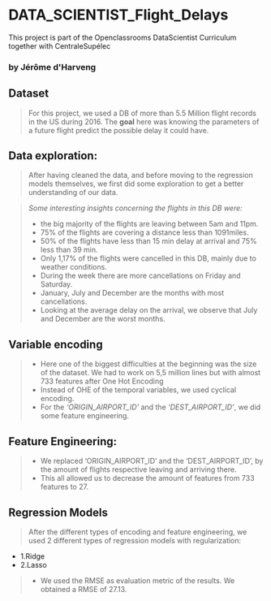 # DATA_SCIENTIST_Flight_Delays
This project is part of the Openclassrooms DataScientist Curriculum together with CentraleSupélec

### by Jérôme d'Harveng


## Dataset
> For this project, we used a DB of more than 5.5 Million flight records in the US during 2016. The **goal** here was knowing the parameters of a future flight predict the possible delay it could have.

## Data exploration:
> After having cleaned the data, and before moving to the regression models themselves, we first did some exploration to get a better understanding of our data.

> _Some interesting insights concerning the flights in this DB were:_
> - the big majority of the flights are leaving between 5am and 11pm.
> - 75% of the flights are covering a distance less than 1091miles.
> - 50% of the flights have less than 15 min delay at arrival and 75% less than 39 min.
> - Only 1,17% of the flights were cancelled in this DB, mainly due to weather conditions.
> - During the week there are more cancellations on Friday and Saturday.
> - January, July and December are the months with most cancellations.
> - Looking at the average delay on the arrival, we observe that July and December are the worst months.

## Variable encoding
> - Here one of the biggest difficulties at the beginning was the size of the dataset. We had to work on 5,5 million lines but with almost 733 features after One Hot Encoding 
> - Instead of OHE of the temporal variables, we used cyclical encoding.
> - For the _‘ORIGIN_AIRPORT_ID’_ and the _‘DEST_AIRPORT_ID’_, we did some feature engineering.

## Feature Engineering:
> - We replaced ‘ORIGIN_AIRPORT_ID’ and the ‘DEST_AIRPORT_ID’, by the amount of flights respective leaving and arriving there.
> - This all allowed us to decrease the amount of features from 733 features to 27.

## Regression Models
> After the different types of encoding and feature engineering, we used 2 different types of regression models with regularization:
- 1.Ridge
- 2.Lasso

> - We used the RMSE as evaluation metric of the results. We obtained a RMSE of 27.13.

